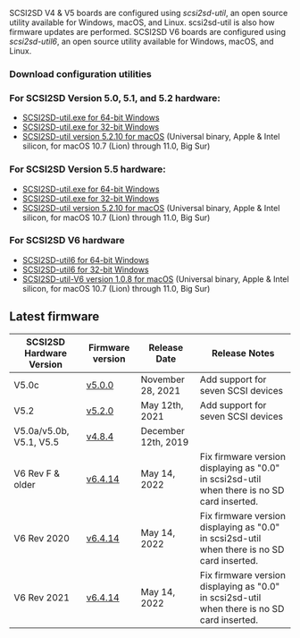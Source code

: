 SCSI2SD V4 & V5 boards are configured using *scsi2sd-util*, an open source utility available for Windows, macOS, and Linux. scsi2sd-util is also how firmware updates are performed. 
SCSI2SD V6 boards are configured using *scsi2sd-util6*, an open source utility available for Windows, macOS, and Linux. 

### Download configuration utilities

### For SCSI2SD Version 5.0, 5.1, and 5.2 hardware:

- [SCSI2SD-util.exe for 64-bit Windows](https://www.scsi2sd.com/v5/releases/v5.2.0/windows/win64/scsi2sd-util-win64.zip)
- [SCSI2SD-util.exe for 32-bit Windows](https://www.scsi2sd.com/v5/releases/v5.2.0/windows/win32/scsi2sd-util32.zip)
- [SCSI2SD-util version 5.2.10 for macOS](https://github.com/rabbitholecomputing/SCSI2SD/releases/download/5.2.10-util/SCSI2SD-util-5.2.10.zip)
  (Universal binary, Apple & Intel silicon, for macOS 10.7 (Lion) through 11.0, Big Sur)
  
### For SCSI2SD Version 5.5 hardware:

- [SCSI2SD-util.exe for 64-bit Windows](https://www.scsi2sd.com/v5/releases/v4.8.4/windows/64bit/scsi2sd-util-4.8.4.zip)
- [SCSI2SD-util.exe for 32-bit Windows](https://www.scsi2sd.com/v5/releases/v4.8.4/windows/32bit/scsi2sd-util-4.8.4-win32.zip)
- [SCSI2SD-util version 5.2.10 for macOS](https://github.com/rabbitholecomputing/SCSI2SD/releases/download/5.2.10-util/SCSI2SD-util-5.2.10.zip)
  (Universal binary, Apple & Intel silicon, for macOS 10.7 (Lion) through 11.0, Big Sur)

### For SCSI2SD V6 hardware

- [SCSI2SD-util6 for 64-bit Windows](http://www.codesrc.com/files/scsi2sd-v6/latest/windows/64bit/scsi2sd-util6-x64-6.4.11.zip)
- [SCSI2SD-util6 for 32-bit Windows](http://www.codesrc.com/files/scsi2sd-v6/latest/windows/32bit/scsi2sd-util6-x86-6.4.11.zip)
- [SCSI2SD-util-V6 version 1.0.8 for macOS](https://github.com/rabbitholecomputing/SCSI2SD-util-V6/releases/download/1.0.8/SCSI2SD-util-v6.zip)
  (Universal binary, Apple & Intel silicon, for macOS 10.7 (Lion) through 11.0, Big Sur)

## Latest firmware

| SCSI2SD Hardware Version | Firmware version                                                             | Release Date     | Release Notes  |
|--------------------------|-------------------------------------------------------------------------------------------------|---------------------|---|
| V5.0c                    | [v5.0.0](https://www.scsi2sd.com/releases/SCSI2SD-V5.0c-firmware-5.0.0.zip)| November 28, 2021| Add support for seven SCSI devices  |
| V5.2                     | [v5.2.0](https://scsi2sd.com/v5/releases/v5.2.0/firmware/SCSI2SD-V52.cyacd) | May 12th, 2021     | Add support for seven SCSI devices  |
| V5.0a/v5.0b, V5.1, V5.5         | [v4.8.4](https://www.scsi2sd.com/v5/releases/v4.8.4/firmware/firmware_bundle-v4.8.04.scsi2sd)   | December 12th, 2019     |
| V6 Rev F & older         | [v6.4.14](https://www.scsi2sd.com/v6/files/v6.4.14/firmware.V6.revF.dfu)   | May 14, 2022    | Fix firmware version displaying as "0.0" in scsi2sd-util when there is no SD card inserted. |
| V6 Rev 2020              | [v6.4.14](https://www.scsi2sd.com/v6/files/v6.4.14/firmware.V6.2020.dfu)   | May 14, 2022    | Fix firmware version displaying as "0.0" in scsi2sd-util when there is no SD card inserted. |
| V6 Rev 2021              | [v6.4.14](https://www.scsi2sd.com/v6/files/v6.4.14/firmware.V6.2021.dfu)   | May 14, 2022    | Fix firmware version displaying as "0.0" in scsi2sd-util when there is no SD card inserted. |
